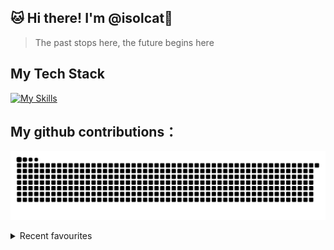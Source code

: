 ## 🐱 Hi there! I'm @isolcat👋

> The past stops here, the future begins here
  
##  My Tech Stack
  [![My Skills](https://skillicons.dev/icons?i=vue,vite,webpack,ts,git,html,css,js,nuxtjs,react,tailwind,jest&perline=4)](https://skillicons.dev)

##  My github contributions：
![](https://raw.githubusercontent.com/isolcat/isolcat/main/assets/github-contribution-grid-snake.svg)    

<details> <summary>Recent favourites</summary>
[![spotify-github-profile](https://spotify-github-profile.vercel.app/api/view?uid=31qhwwvxxluvdkmas6htxl2evdn4&cover_image=true&theme=default&show_offline=false&background_color=470b0b&interchange=false)](https://spotify-github-profile.vercel.app/api/view?uid=31qhwwvxxluvdkmas6htxl2evdn4&redirect=true)
![self love](https://pic3.58cdn.com.cn/nowater/webim/big/n_v2c0a46aa6cf334890821bc9487461d79e.jpg)
</details>

